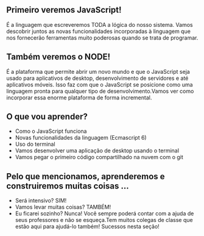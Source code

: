 ## Primeiro veremos JavaScript!

É a linguagem que escreveremos TODA a lógica do nosso sistema. Vamos descobrir juntos as novas funcionalidades incorporadas à linguagem que nos fornecerão ferramentas
muito poderosas quando se trata de programar.

## Também veremos o NODE!

É a plataforma que permite abrir um novo mundo e que o JavaScript seja usado para aplicativos de desktop, desenvolvimento de servidores e até aplicativos móveis.
Isso faz com que o JavaScript se posicione como uma linguagem pronta para qualquer tipo de desenvolvimento.Vamos ver como incorporar essa enorme plataforma de forma incremental.

## O que vou aprender?

* Como o JavaScript funciona
* Novas funcionalidades da linguagem (Ecmascript 6)
* Uso do terminal
* Vamos desenvolver uma aplicação de desktop usando o terminal
* Vamos pegar o primeiro código compartilhado na nuvem com o git

## Pelo que mencionamos, aprenderemos e construiremos muitas coisas ...

* Será intensivo? SIM!
* Vamos levar muitas coisas? TAMBÉM!
* Eu ficarei sozinho? Nunca! Você sempre poderá contar com a ajuda de seus professores e não se esqueça.Tem muitos colegas de classe que estão aqui para ajudá-lo também!
Sucessos nesta seção!
